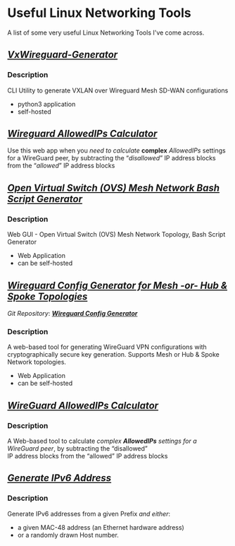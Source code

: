 # Useful Linux Networking Tools

A list of some very useful Linux Networking Tools I've come across.

## ***[VxWireguard-Generator](https://github.com/m13253/VxWireguard-Generator)***
### **Description**
CLI Utility to generate VXLAN over Wireguard Mesh SD-WAN configurations
- python3 application
- self-hosted

## ***[Wireguard AllowedIPs Calculator](https://www.procustodibus.com/blog/2021/03/wireguard-allowedips-calculator/)***
Use this web app when you *need to calculate* **complex** *AllowedIPs* settings for a WireGuard peer, by subtracting 
the “*disallowed*” IP address blocks from the “*allowed*” IP address blocks

## ***[Open Virtual Switch (OVS) Mesh Network Bash Script Generator](https://laraget.com/blog/ovs-mesh-script-generator)***
 
### **Description**
Web GUI - Open Virtual Switch (OVS) Mesh Network Topology, Bash Script Generator
- Web Application
- can be self-hosted
  
## ***[Wireguard Config Generator for Mesh -or- Hub & Spoke Topologies](https://wireguardconfiggenerator.com/mesh-generator/)***
*Git Repository*:  ***[Wireguard Config Generator](https://git.ittavern.com/CaffeineFueled/wireguard-config-generator)***
### **Description**
A web-based tool for generating WireGuard VPN configurations with cryptographically secure key generation. Supports Mesh or Hub & Spoke Network topologies.
- Web Application
- can be self-hosted
  
## ***[WireGuard AllowedIPs Calculator](https://www.procustodibus.com/blog/2021/03/wireguard-allowedips-calculator/)***
### **Description**
A Web-based tool to calculate *complex **AllowedIPs** settings for a WireGuard peer*, by subtracting the “disallowed”    
IP address blocks from the “allowed” IP address blocks

## ***[Generate IPv6 Address](https://github.com/althea-net/generate-ipv6-address)***
### **Description**
Generate IPv6 addresses from a given Prefix *and either*:
- a given MAC-48 address (an Ethernet hardware address) 
- or a randomly drawn Host number.
